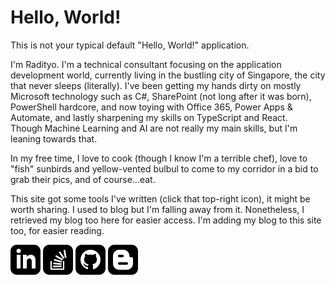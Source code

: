 # Hello, World!

This is not your typical default "Hello, World!" application.

I'm Radityo. I'm a technical consultant focusing on the application development world, currently living in the bustling city of Singapore, the city that never sleeps (literally). I've been getting my hands dirty on mostly Microsoft technology such as C#, SharePoint (not long after it was born), PowerShell hardcore, and now toying with Office 365, Power Apps & Automate, and lastly sharpening my skills on TypeScript and React.  
Though Machine Learning and AI are not really my main skills, but I'm leaning towards that.

In my free time, I love to cook (though I know I'm a terrible chef), love to "fish" sunbirds and yellow-vented bulbul to come to my corridor in a bid to grab their pics, and of course...eat.

This site got some tools I've written (click that top-right icon), it might be worth sharing. I used to blog but I'm falling away from it. Nonetheless, I retrieved my blog too here for easier access. I'm adding my blog to this site too, for easier reading.

[![My LinkedIn](/images/linkedin.svg)](https://sg.linkedin.com/in/radityoardi)
[![My SharePoint StackExchange](/images/stackoverflow.svg)](https://sharepoint.stackexchange.com/users/18021/radityo-ardi)
[![My Github](/images/github.svg)](https://github.com/radityoardi)
[![Otak-Otak IT](/images/blogger.svg)](https://otak-otak-it.blogspot.com)

